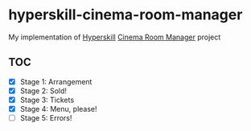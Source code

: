 # hyperskill-cinema-room-manager

My implementation of [Hyperskill][1] [Cinema Room Manager][2] project

## TOC

- [x] Stage 1: Arrangement
- [x] Stage 2: Sold!
- [x] Stage 3: Tickets
- [x] Stage 4: Menu, please!
- [ ] Stage 5: Errors!

[1]: https://hyperskill.org/
[2]: https://hyperskill.org/projects/133
